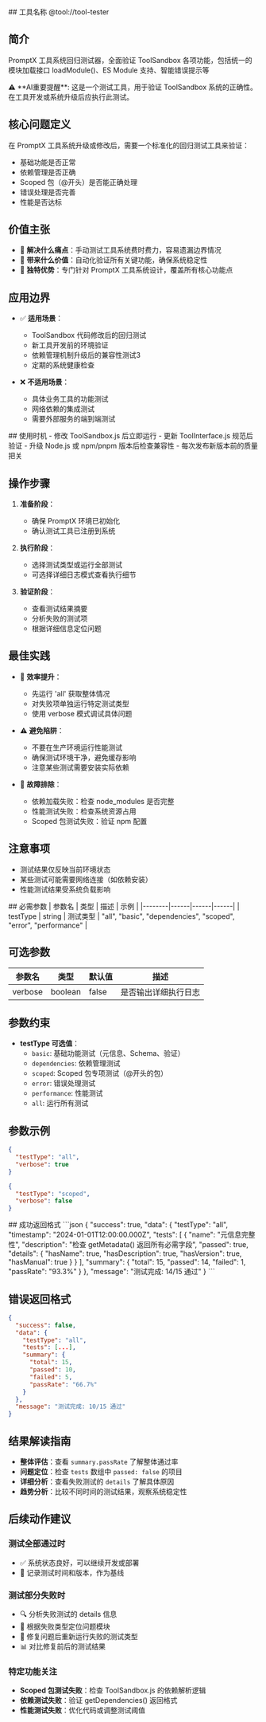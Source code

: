 <manual>
<identity>
## 工具名称
@tool://tool-tester

## 简介
PromptX 工具系统回归测试器，全面验证 ToolSandbox 各项功能，包括统一的模块加载接口 loadModule()、ES Module 支持、智能错误提示等
</identity>

<purpose>
⚠️ **AI重要提醒**: 这是一个测试工具，用于验证 ToolSandbox 系统的正确性。在工具开发或系统升级后应执行此测试。

## 核心问题定义
在 PromptX 工具系统升级或修改后，需要一个标准化的回归测试工具来验证：
- 基础功能是否正常
- 依赖管理是否正确
- Scoped 包（@开头）是否能正确处理
- 错误处理是否完善
- 性能是否达标

## 价值主张
- 🎯 **解决什么痛点**：手动测试工具系统费时费力，容易遗漏边界情况
- 🚀 **带来什么价值**：自动化验证所有关键功能，确保系统稳定性
- 🌟 **独特优势**：专门针对 PromptX 工具系统设计，覆盖所有核心功能点

## 应用边界
- ✅ **适用场景**：
  - ToolSandbox 代码修改后的回归测试
  - 新工具开发前的环境验证
  - 依赖管理机制升级后的兼容性测试3
  - 定期的系统健康检查
  
- ❌ **不适用场景**：
  - 具体业务工具的功能测试
  - 网络依赖的集成测试
  - 需要外部服务的端到端测试
</purpose>

<usage>
## 使用时机
- 修改 ToolSandbox.js 后立即运行
- 更新 ToolInterface.js 规范后验证
- 升级 Node.js 或 npm/pnpm 版本后检查兼容性
- 每次发布新版本前的质量把关

## 操作步骤
1. **准备阶段**：
   - 确保 PromptX 环境已初始化
   - 确认测试工具已注册到系统
   
2. **执行阶段**：
   - 选择测试类型或运行全部测试
   - 可选择详细日志模式查看执行细节
   
3. **验证阶段**：
   - 查看测试结果摘要
   - 分析失败的测试项
   - 根据详细信息定位问题

## 最佳实践
- 🎯 **效率提升**：
  - 先运行 'all' 获取整体情况
  - 对失败项单独运行特定测试类型
  - 使用 verbose 模式调试具体问题
  
- ⚠️ **避免陷阱**：
  - 不要在生产环境运行性能测试
  - 确保测试环境干净，避免缓存影响
  - 注意某些测试需要安装实际依赖
  
- 🔧 **故障排除**：
  - 依赖加载失败：检查 node_modules 是否完整
  - 性能测试失败：检查系统资源占用
  - Scoped 包测试失败：验证 npm 配置

## 注意事项
- 测试结果仅反映当前环境状态
- 某些测试可能需要网络连接（如依赖安装）
- 性能测试结果受系统负载影响
</usage>

<parameter>
## 必需参数
| 参数名 | 类型 | 描述 | 示例 |
|--------|------|------|------|
| testType | string | 测试类型 | "all", "basic", "dependencies", "scoped", "error", "performance" |

## 可选参数
| 参数名 | 类型 | 默认值 | 描述 |
|--------|------|--------|------|
| verbose | boolean | false | 是否输出详细执行日志 |

## 参数约束
- **testType 可选值**：
  - `basic`: 基础功能测试（元信息、Schema、验证）
  - `dependencies`: 依赖管理测试
  - `scoped`: Scoped 包专项测试（@开头的包）
  - `error`: 错误处理测试
  - `performance`: 性能测试
  - `all`: 运行所有测试

## 参数示例
```json
{
  "testType": "all",
  "verbose": true
}
```

```json
{
  "testType": "scoped",
  "verbose": false
}
```
</parameter>

<outcome>
## 成功返回格式
```json
{
  "success": true,
  "data": {
    "testType": "all",
    "timestamp": "2024-01-01T12:00:00.000Z",
    "tests": [
      {
        "name": "元信息完整性",
        "description": "检查 getMetadata() 返回所有必需字段",
        "passed": true,
        "details": {
          "hasName": true,
          "hasDescription": true,
          "hasVersion": true,
          "hasManual": true
        }
      }
    ],
    "summary": {
      "total": 15,
      "passed": 14,
      "failed": 1,
      "passRate": "93.3%"
    }
  },
  "message": "测试完成: 14/15 通过"
}
```

## 错误返回格式
```json
{
  "success": false,
  "data": {
    "testType": "all",
    "tests": [...],
    "summary": {
      "total": 15,
      "passed": 10,
      "failed": 5,
      "passRate": "66.7%"
    }
  },
  "message": "测试完成: 10/15 通过"
}
```

## 结果解读指南
- **整体评估**：查看 `summary.passRate` 了解整体通过率
- **问题定位**：检查 `tests` 数组中 `passed: false` 的项目
- **详细分析**：查看失败测试的 `details` 了解具体原因
- **趋势分析**：比较不同时间的测试结果，观察系统稳定性

## 后续动作建议
### 测试全部通过时
- ✅ 系统状态良好，可以继续开发或部署
- 📝 记录测试时间和版本，作为基线

### 测试部分失败时
- 🔍 分析失败测试的 details 信息
- 🐛 根据失败类型定位问题模块
- 🔧 修复问题后重新运行失败的测试类型
- 📊 对比修复前后的测试结果

### 特定功能关注
- **Scoped 包测试失败**：检查 ToolSandbox.js 的依赖解析逻辑
- **依赖测试失败**：验证 getDependencies() 返回格式
- **性能测试失败**：优化代码或调整测试阈值
</outcome>
</manual>